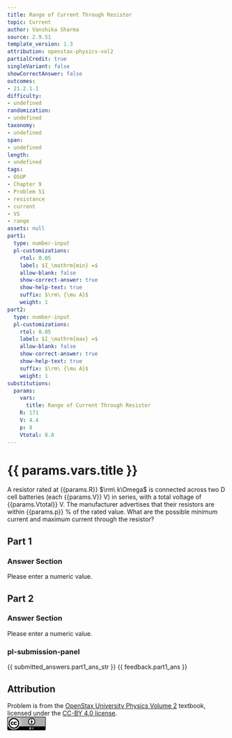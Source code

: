 ```yaml
---
title: Range of Current Through Resistor
topic: Current
author: Vanshika Sharma
source: 2.9.51
template_version: 1.3
attribution: openstax-physics-vol2
partialCredit: true
singleVariant: false
showCorrectAnswer: false
outcomes:
- 21.2.1.1
difficulty:
- undefined
randomization:
- undefined
taxonomy:
- undefined
span:
- undefined
length:
- undefined
tags:
- OSUP
- Chapter 9
- Problem 51
- resistance
- current
- VS
- range
assets: null
part1:
  type: number-input
  pl-customizations:
    rtol: 0.05
    label: $I_\mathrm{min} =$
    allow-blank: false
    show-correct-answer: true
    show-help-text: true
    suffix: $\rm\ {\mu A}$
    weight: 1
part2:
  type: number-input
  pl-customizations:
    rtol: 0.05
    label: $I_\mathrm{max} =$
    allow-blank: false
    show-correct-answer: true
    show-help-text: true
    suffix: $\rm\ {\mu A}$
    weight: 1
substitutions:
  params:
    vars:
      title: Range of Current Through Resistor
    R: 171
    V: 4.4
    p: 8
    Vtotal: 8.8
---
```

# {{ params.vars.title }}
A resistor rated at {{params.R}} $\rm\ k\Omega$ is connected across two D cell batteries (each {{params.V}} $\textrm{ V}$) in series, with a total voltage of {{params.Vtotal}} $\textrm{ V}$.
The manufacturer advertises that their resistors are within {{params.p}} $\%$ of the rated value.
What are the possible minimum current and maximum current through the resistor?

## Part 1

### Answer Section

Please enter a numeric value.

## Part 2

### Answer Section

Please enter a numeric value.

### pl-submission-panel

{{ submitted_answers.part1_ans_str }}
{{ feedback.part1_ans }}

## Attribution

Problem is from the [OpenStax University Physics Volume 2](https://openstax.org/details/books/university-physics-volume-2) textbook, licensed under the [CC-BY 4.0 license](https://creativecommons.org/licenses/by/4.0/).<br>![Image representing the Creative Commons 4.0 BY license.](https://raw.githubusercontent.com/firasm/bits/master/by.png)